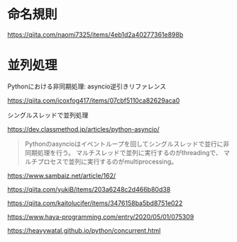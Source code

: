 # 命名規則

https://qiita.com/naomi7325/items/4eb1d2a40277361e898b

# 並列処理


Pythonにおける非同期処理: asyncio逆引きリファレンス

https://qiita.com/icoxfog417/items/07cbf5110ca82629aca0


シングルスレッドで並列処理

https://dev.classmethod.jp/articles/python-asyncio/

> Pythonのasyncioはイベントループを回してシングルスレッドで並行に非同期処理を行う。 マルチスレッドで並列に実行するのがthreadingで、 マルチプロセスで並列に実行するのがmultiprocessing。

https://www.sambaiz.net/article/162/

https://qiita.com/yukiB/items/203a6248c2d466b80d38


https://qiita.com/kaitolucifer/items/3476158ba5bd8751e022



https://www.haya-programming.com/entry/2020/05/01/075309

https://heavywatal.github.io/python/concurrent.html
